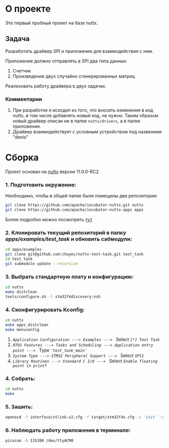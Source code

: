 # О проекте

Это первый пробный проект на базе nuttx.

## Задача

Разработать драйвер SPI и приложение для взаимодействия с ним.

Приложение должно отправлять в SPI два типа данных:
1. Счетчик
2. Произведение двух случайно сгенерированных матриц

Реализовать работу драйвера в двух задачах.

### Комментарии

1. При разработке я исходил из того, что вносить изменения в код nuttx, в том числе добавлять новый код, не нужно. Таким образом новый драйвер описан не в папке `nuttx/drivers`, а в папке приложения.
2. Драйвер взаимодействует с условным устройством под названием "denis"

# Сборка

Проект основан на [nuttx](https://github.com/apache/incubator-nuttx) версии 11.0.0-RC2

### 1. Подготовить окружение:

Необходимо, чтобы в общей папке были помещены два репозитория:

```sh
git clone https://github.com/apache/incubator-nuttx.git nuttx
git clone https://github.com/apache/incubator-nuttx-apps apps
```

Более подробно можно посмотреть [тут](https://nuttx.apache.org/docs/latest/quickstart/install.html)

### 2. Клонировать текущий репозиторий в папку _apps/examples/test_task_ и обновить сабмодули:

```sh
cd apps/examples
git clone git@github.com:chuyec/nuttx-test-task.git test_task
cd test_task
git submodule update --recursive
```

### 3. Выбрать стандартную плату и конфигурацию:

```sh
cd nuttx
make distclean
tools/configure.sh -l stm32f4discovery:nsh
```

### 4. Сконфигурировать Kconfig:

```sh
cd nuttx
make apps_distclean
make menuconfig
```

1. _`Application Configuration ---> Examples ---> `_ Select _`[*] Test Task`_
2. _`RTOS Features ---> Tasks and Scheduling ---> Application entry point ---> `_ Type _`'test_task_main'`_
3. _`System Type ---> STM32 Peripheral Support ---> `_ Select _`SPI1`_
4. _`Library Routines ---> Standard C I/O ---> `_ Select _`Enable floating point in printf`_

### 4. Собрать:

```sh
cd nuttx
make
```

### 5. Зашить:

```sh
openocd -f interface/stlink-v2.cfg -f target/stm32f4x.cfg -c 'init' -c 'program nuttx verify reset' -c 'shutdown'
```

### 6. Наблюдать работу приложения в терминале:

```sh
picocom -b 115200 /dev/ttyACM0
```
